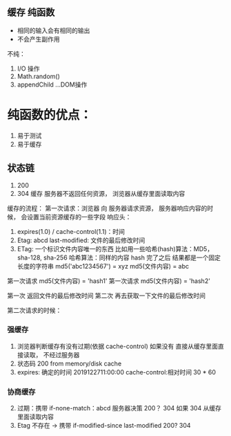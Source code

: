 ## 缓存 纯函数
- 相同的输入会有相同的输出
- 不会产生副作用

不纯： 
1. I/O 操作
2. Math.random()
3. appendChild ...DOM操作

# 纯函数的优点：
1. 易于测试
2. 易于缓存

## 状态链
1. 200
2. 304 缓存 服务器不返回任何资源， 浏览器从缓存里面读取内容

缓存的流程：
第一次请求：浏览器 向 服务器请求资源， 服务器响应内容的时候， 会设置当前资源缓存的一些字段
响应头：
1. expires(1.0) / cache-control(1.1)：时间
2. Etag: abcd  last-modified: 文件的最后修改时间
3. ETag: 一个标识文件内容唯一的东西  比如用一些哈希(hash)算法：MD5，sha-128, sha-256
哈希算法：同样的内容 hash 完了之后 结果都是一个固定长度的字符串
md5('abc1234567') = xyz
md5(文件内容) = abc

第一次请求 md5(文件内容) = 'hash1'
第一次请求 md5(文件内容) = 'hash2'

第一次  返回文件的最后修改时间
第二次  再去获取一下文件的最后修改时间

第二次请求的时候：
### 强缓存
1. 浏览器判断缓存有没有过期(依据 cache-control)   如果没有 直接从缓存里面直接读取， 不经过服务器
2. 状态码 200 from memory/disk cache
3. expires: 确定的时间 2019122711:00:00  cache-control:相对时间 30 * 60

### 协商缓存
2. 过期：携带 if-none-match：abcd 服务器决策 200？ 304 如果 304 从缓存里面读取内容
3. Etag 不存在 -> 携带 if-modified-since last-modified 200? 304    
